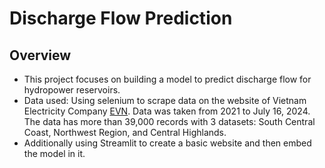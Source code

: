 # **Discharge Flow Prediction**
## Overview
* This project focuses on building a model to predict discharge flow for hydropower reservoirs.
* Data used: Using selenium to scrape data on the website of Vietnam Electricity Company [EVN](https://www.evn.com.vn/c3/thong-tin-ho-thuy-dien/Muc-nuoc-cac-ho-thuy-dien-117-123.aspx). Data was taken from 2021 to July 16, 2024. The data has more than 39,000 records with 3 datasets: South Central Coast, Northwest Region, and Central Highlands.
* Additionally using Streamlit to create a basic website and then embed the model in it.

